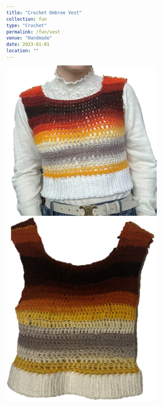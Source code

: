 ```yaml
---
title: "Crochet Ombree Vest"
collection: fun
type: "Crochet"
permalink: /fun/vest
venue: "Handmade"
date: 2023-01-01
location: ""
---
```

<p></p>

<img src="images/vest1.jpg" alt="Vest" width="400" >
<img src="images/vest2.png" alt="Vest (Hanging)" width="400">
